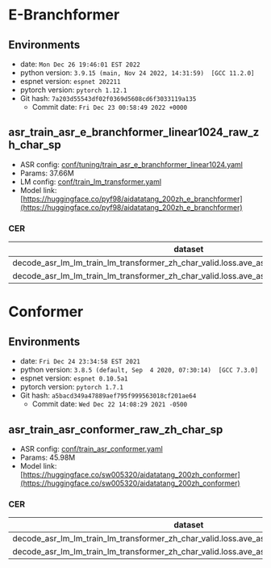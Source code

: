 # E-Branchformer

## Environments
- date: `Mon Dec 26 19:46:01 EST 2022`
- python version: `3.9.15 (main, Nov 24 2022, 14:31:59)  [GCC 11.2.0]`
- espnet version: `espnet 202211`
- pytorch version: `pytorch 1.12.1`
- Git hash: `7a203d55543df02f0369d5608cd6f3033119a135`
  - Commit date: `Fri Dec 23 00:58:49 2022 +0000`

## asr_train_asr_e_branchformer_linear1024_raw_zh_char_sp
- ASR config: [conf/tuning/train_asr_e_branchformer_linear1024.yaml](conf/tuning/train_asr_e_branchformer_linear1024.yaml)
- Params: 37.66M
- LM config: [conf/train_lm_transformer.yaml](conf/train_lm_transformer.yaml)
- Model link: [https://huggingface.co/pyf98/aidatatang_200zh_e_branchformer](https://huggingface.co/pyf98/aidatatang_200zh_e_branchformer)

### CER

|dataset|Snt|Wrd|Corr|Sub|Del|Ins|Err|S.Err|
|---|---|---|---|---|---|---|---|---|
|decode_asr_lm_lm_train_lm_transformer_zh_char_valid.loss.ave_asr_model_valid.acc.ave/dev|24216|234524|96.6|3.0|0.4|0.1|3.6|18.4|
|decode_asr_lm_lm_train_lm_transformer_zh_char_valid.loss.ave_asr_model_valid.acc.ave/test|48144|468933|95.9|3.6|0.4|0.2|4.2|20.8|


# Conformer

## Environments
- date: `Fri Dec 24 23:34:58 EST 2021`
- python version: `3.8.5 (default, Sep  4 2020, 07:30:14)  [GCC 7.3.0]`
- espnet version: `espnet 0.10.5a1`
- pytorch version: `pytorch 1.7.1`
- Git hash: `a5bacd349a47889aef795f999563018cf201ae64`
  - Commit date: `Wed Dec 22 14:08:29 2021 -0500`

## asr_train_asr_conformer_raw_zh_char_sp
- ASR config: [conf/train_asr_conformer.yaml](conf/train_asr_conformer.yaml)
- Params: 45.98M
- Model link: [https://huggingface.co/sw005320/aidatatang_200zh_conformer](https://huggingface.co/sw005320/aidatatang_200zh_conformer)

### CER

|dataset|Snt|Wrd|Corr|Sub|Del|Ins|Err|S.Err|
|---|---|---|---|---|---|---|---|---|
|decode_asr_lm_lm_train_lm_transformer_zh_char_valid.loss.ave_asr_model_valid.acc.ave/dev|24216|234524|96.6|3.0|0.5|0.1|3.6|18.5|
|decode_asr_lm_lm_train_lm_transformer_zh_char_valid.loss.ave_asr_model_valid.acc.ave/test|48144|468933|95.9|3.6|0.4|0.2|4.3|21.0|
